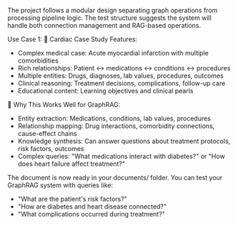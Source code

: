 The project follows a modular design separating graph operations from processing pipeline logic. The test structure suggests the system will handle both connection management and RAG-based operations.

Use Case 1: 📄 Cardiac Case Study Features:
  - Complex medical case: Acute myocardial infarction with multiple comorbidities
  - Rich relationships: Patient ↔ medications ↔ conditions ↔ procedures
  - Multiple entities: Drugs, diagnoses, lab values, procedures, outcomes
  - Clinical reasoning: Treatment decisions, complications, follow-up care
  - Educational content: Learning objectives and clinical pearls

  🧠 Why This Works Well for GraphRAG:
  - Entity extraction: Medications, conditions, lab values, procedures
  - Relationship mapping: Drug interactions, comorbidity connections, cause-effect chains
  - Knowledge synthesis: Can answer questions about treatment protocols, risk factors, outcomes
  - Complex queries: "What medications interact with diabetes?" or "How does heart failure affect treatment?"

  The document is now ready in your documents/ folder. You can test your GraphRAG system with queries like:
  - "What are the patient's risk factors?"
  - "How are diabetes and heart disease connected?"
  - "What complications occurred during treatment?"